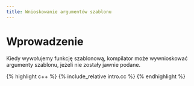 ```yaml
---
title: Wnioskowanie argumentów szablonu
---
```


# Wprowadzenie

Kiedy wywołujemy funkcję szablonową, kompilator może wywnioskować
argumenty szablonu, jeżeli nie zostały jawnie podane.

{% highlight c++ %}
{% include_relative intro.cc %}
{% endhighlight %}
